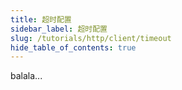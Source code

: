 ```yaml
---
title: 超时配置
sidebar_label: 超时配置
slug: /tutorials/http/client/timeout
hide_table_of_contents: true
---
```

balala...